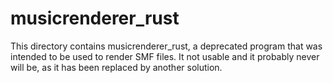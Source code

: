 # musicrenderer_rust
This directory contains musicrenderer_rust, a deprecated program that was intended to be used to render SMF files. It not usable and it probably never will be, as it has been replaced by another solution.
